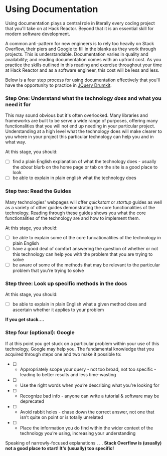 # Using Documentation

Using documentation plays a central role in literally every coding project that you'll take on at Hack Reactor. Beyond that it is an essential skill for modern software development. 

A common anti-pattern for new engineers is to rely too heavily on Stack Overflow, their piers and Google to fill in the blanks as they work through projects. This is understandable. Documentation varies in quality and availability; and reading documentation comes with an upfront cost. As you practice the skills outlined in this reading and exercise throughout your time at Hack Reactor and as a software engineer, this cost will be less and less.

Below is a four step process for using documentation effectively that you'll have the opportunity to practice in [JQuery Drumkit](https://github.com/AriLFrankel/JQuery-Drumkit/).


### Step One: Understand what the technology *does* and what you need it for

This may sound obvious but it's often overlooked. Many libraries and frameworks are built to be serve a wide range of purposes, offering many functionalities that you will not end up needing in your particular project. Understanding at a high level what the technology does will make clearer to you where in your project this particular technology can help you and in what way. 

At this stage, you should:

- [ ] find a plain English explanation of what the technology does - usually the *about* blurb on the home page or tab on the site is a good place to look
- [ ] be able to explain in plain english what the technology does

### Step two: Read the Guides

Many technologies' webpages will offer *quickstart* or *startup* guides as well as a variety of other guides demonstrating the core functionalities of the technology. Reading through these guides shows you what the core functionalities of the technology are and how to implement them.

At this stage, you should:

- [ ] be able to explain some of the core funcationalities of the technology in plain English
- [ ] have a good deal of comfort answering the question of whether or not this technology can help you with the problem that you are trying to solve
- [ ] be aware of some of the methods that may be relevant to the particular problem that you're trying to solve

### Step three: Look up specific methods in the docs

At this stage, you should: 

- [ ] be able to explain in plain English what a given method does and ascertain whether it applies to your problem

**If you get stuck....**

### Step four (optional): Google

If at this point you get stuck on a particular problem within your use of this technology, Google may help you. The fundamental knowledge that you acquired through steps one and two make it possible to:

* [ ] - Appropriately scope your query - not too broad, not too specific - leading to better results and less time-wasting
* [ ] - Use the right words when you’re describing what you’re looking for
* [ ] - Recognize bad info - anyone can write a tutorial & software may be deprecated
* [ ] - Avoid rabbit holes - chase down the correct answer, not one that isn’t quite on point or is totally unrelated
* [ ] - Place the information you do find within the wider context of the technology you’re using, increasing your understanding

Speaking of narrowly-focused explanations . . . 
**Stack Overflow is (usually) not a good place to start! It's (usually) too specific!** 

